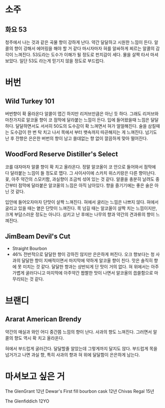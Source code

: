 # 소주
## 화요 53
청주에서 나는 것과 같은 곡물 향이 강하게 난다. 약간 달달하고 시원한 느낌이 든다. 알콜의 향이 강해서 에어링을 해야 할 거 같다
마시자마자 혀를 알싸하게 찌르는 알콜의 감각이 느껴진다. 53도라는 도수가 이해가 될 정도로 펀치감이 세다. 물을 살짝 타서 마셔보았다. 일단 53도 라는게 믿기지 않을 정도로 부드럽다. 
# 버번
## Wild Turkey 101
버번향이 확 올라온다 알콜이 맵긴 하지만 리저브만큼은 아닌 듯 하다. 그래도 리저브와 마찬가지로 알코올 향이 코 점막에 달라붙는 느낌이 든다. 입에 들어왔을때 느낌은 달달하다. 달달하면서도 서서히 50도의 도수감이 확 느껴면서 혀가 얼얼해진다. 술을 삼킬때는 도수감이 한 번 탁 치고 나서 목에서 부터 뱃속까지 따끈해지는 게 느껴진다. 넘기도 난 후 잔향은 은은한 버번의 향이 남고 쓸데없는 향 없이 깔끔하게 맞아 떨어진다.

## WoodFord Reserve Distiller's Select
코를 대자마자 알콜 향이 확 치고 올라온다. 정말 알코올이 코 안으로 들어와서 점막에 다 달라붙는 느낌이 들 정도로 맵다. 그 사이사이에 스카치 위스키랑은 다른 향이난다. 꽃, 아주 약간의 스모키함, 과실향이 조금씩 섞여 있는 것 같다. 알콜을 충분히 날려도 중간부터 점막에 달라붙은 알코올의 느낌은 아직 남아있다. 향을 즐기기에는 좋은 술은 아닌 것 같다.

입안에 들어오자마자 단맛이 살짝 느껴진다. 혀에서 굴리는 느낌은 나쁘지 않다. 혀에서 굴리고 있을 때는 옅은 단맛이 느껴진다.  목 넘길 때는 알코올이 살짝 치는 느낌이지만, 크게 부담스러운 정도는 아니다. 삼키고 난 후에는 나무의 향과 약간의 견과류의 향이 느껴진다. 

## JimBeam Devil's Cut
- Straight Bourbon
- 46%
전반적으로 달달한 향이 강하진 않지만 은은하게 퍼진다. 오크 향보다는 청 사과의 달달한 향이 지배적이면서 마지막에 약하게 알코올 향이 친다. 맛은 솔직히 향에 못 미치는 것 같다. 달달한 향과는 상반되게 단 맛이 거의 없다. 혀 위에서는 아주 가볍게 굴러다니고 
마지막에 아주약간 짭짤한 맛이 나면서 알코올의 씁쓸함으로 마무리되는 것 같다.

# 브랜디
## Ararat American Brendy
약간의 매실과 와인 어디 중간쯤 느낌의 향이 난다. 사과의 향도 느껴진다. 그러면서 알콜의 향도 역시 확 치고 올라온다. 

혀에서 부드럽게 굴러간다. 달달할줄 알았는데 그렇게까지 달지도 않다. 부드럽게 목을 넘거가고 나면 과실 향, 특히 사과의 향과 혀 위에 달달함이 은은하게 남는다. 

# 마셔보고 싶은 거
The GlenGrant 12년
Dewar's First fill bourbon cask 12년
Chivas Regal 15년

The Glenfiddich 12YO
